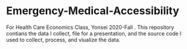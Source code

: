 # Emergency-Medical-Accessibility

For Health Care Economics Class, Yonsei 2020-Fall .
This repository contians the data I collect, file for a presentation, and the source code I used to collect, process, and viualize the data. 
